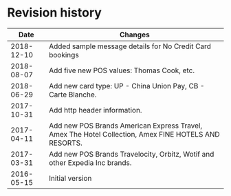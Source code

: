 # Revision history

| Date | Changes |
| ---- | ---------------- |
| 2018-12-10 | Added sample message details for No Credit Card bookings |
| 2018-08-07 | Add five new POS values: Thomas Cook, etc. |
| 2018-06-29 | Add new card type: UP - China Union Pay, CB - Carte Blanche. |
| 2017-10-31 | Add http header information. |
| 2017-04-11 | Add new POS Brands American Express Travel, Amex The Hotel Collection, Amex FINE HOTELS AND RESORTS.|
| 2017-03-31 | Add new POS Brands Travelocity, Orbitz, Wotif and other Expedia Inc brands. |
| 2016-05-15 | Initial version |
